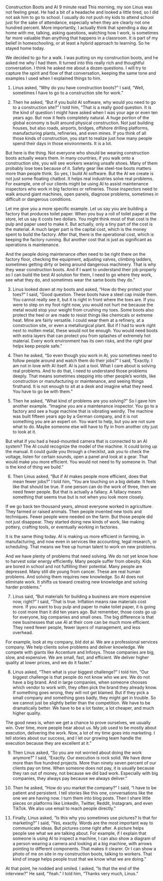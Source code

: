 Construction Boots and AI
 9 minute read
This morning, my son Linus was not feeling great. He had a bit of a headache and looked a little tired, so I did not ask him to go to school. I usually do not push my kids to attend school just for the sake of attendance, especially when they are clearly not one hundred percent. More importantly, I actually think that spending a day at home with me, talking, asking questions, watching how I work, is sometimes far more valuable than anything that happens in a classroom. It is part of my belief in homeschooling, or at least a hybrid approach to learning. So he stayed home today.

We decided to go for a walk. I was putting on my construction boots, and he asked me why I had them. It turned into this really rich and thoughtful conversation. I think he asked me about a dozen questions. I will try to capture the spirit and flow of that conversation, keeping the same tone and examples I used when I explained things to him.

1. Linus asked, “Why do you have construction boots?”
I said, “Well, sometimes I have to go to a construction site for work.”

2. Then he asked, “But if you build AI software, why would you need to go to a construction site?”
I told him, “That is a really good question. It is the kind of question I might have asked when I was your age or even ten years ago. But now it feels completely natural. A huge portion of the global economy is built around physical construction. Not just building houses, but also roads, airports, bridges, offshore drilling platforms, manufacturing plants, refineries, and even mines. If you think of all those kinds of construction, you start to realize just how many people spend their days in those environments. It is a lot.

But here is the thing. Not everyone who should be wearing construction boots actually wears them. In many countries, if you walk onto a construction site, you will see workers wearing unsafe shoes. Many of them probably lose toes because of it. Safety gear like steel-toe boots matters more than people think. So yes, I build AI software. But the AI we create is not just some floating chatbot. It helps real industries solve real problems. For example, one of our clients might be using AI to assist maintenance inspectors who work in big factories or refineries. Those inspectors need to walk around giant machines, open panels, diagnose problems, sometimes in difficult or dangerous conditions.

Let me give you a more specific example. Let us say you are building a factory that produces toilet paper. When you buy a roll of toilet paper at the store, let us say it costs two dollars. You might think most of that cost is the pulp and paper used to make it. But actually, only a tiny part of the cost is the material. A much larger part is the capital cost, which is the money spent to build the factory. After that, there is the operational cost, which is keeping the factory running. But another cost that is just as significant as operations is maintenance.

And the people doing maintenance often need to be right there on the factory floor, checking the equipment, adjusting valves, climbing ladders, sometimes getting dirty or being around dangerous machinery. That is why they wear construction boots. And if I want to understand their job properly so I can build the best AI solution for them, I need to go where they work, see what they do, and sometimes wear the same boots they do.”

3. Linus looked down at my boots and asked, “How do they protect your toes?”
I said, “Good question. These boots have a steel cap inside them. You cannot really see it, but it is right in front where the toes are. If you were to step on my foot right now, you would not hurt me because the metal would stop your weight from crushing my toes. Some boots also protect the heel or are made to resist things like chemicals or extreme heat. Mine are fairly versatile. I could wear them at a refinery, at a construction site, or even a metallurgical plant. But if I had to work right next to molten metal, these would not be enough. You would need boots with extra layers that can protect you from splashes of extremely hot material. Every work environment has its own risks, and the right gear helps keep people safe.”

4. Then he asked, “So even though you work in AI, you sometimes need to follow people around and watch them do their jobs?”
I said, “Exactly. I am not in love with AI itself. AI is just a tool. What I care about is solving real problems. And to do that, I need to understand those problems deeply. That means sometimes stepping into other people’s worlds, like construction or manufacturing or maintenance, and seeing things firsthand. It is not enough to sit at a desk and imagine what they need. You have to go be with them.”

5. Then he asked, “What kind of problems are you solving?”
So I gave him another example. “Imagine you are a maintenance inspector. You go to a factory and see a huge machine that is vibrating weirdly. The machine was built fifteen years ago by a German company, and it is not something you are an expert on. You want to help, but you are not sure what to do. Maybe someone else will have to fly in from another city just to look at it.

But what if you had a head-mounted camera that is connected to an AI system? The AI could recognize the model of the machine. It could bring up the manual. It could guide you through a checklist, ask you to check the voltage, listen for certain sounds, open a panel and look at a gear. That would make you more efficient. You would not need to fly someone in. That is the kind of thing we build.”

6. Then Linus asked, “But if AI makes people more efficient, does that mean fewer jobs?”
I told him, “You are touching on a big debate. It feels like that should be true. If one person can do the work of three, then we need fewer people. But that is actually a fallacy. A fallacy means something that seems true but is not when you look more closely.

If we go back ten thousand years, almost everyone worked in agriculture. They farmed or raised animals. Then people invented new tools and techniques. Fewer people were needed on the farm. But those people did not just disappear. They started doing new kinds of work, like making pottery, crafting tools, or eventually working in factories.

It is the same thing today. AI is making us more efficient in farming, in manufacturing, and now even in services like accounting, legal research, or scheduling. That means we free up human talent to work on new problems.

And we have plenty of problems that need solving. We do not yet know how to harvest solar energy efficiently. Many people suffer from obesity. Kids are bored in school and not fulfilling their potential. Many people are depressed. Many still die young from cancer. These are real human problems. And solving them requires new knowledge. So AI does not eliminate work. It shifts us toward creating new knowledge and solving harder problems.”

7. Linus said, “But materials for building a business are more expensive now, right?”
I said, “That is true. Inflation means raw materials cost more. If you want to buy pulp and paper to make toilet paper, it is going to cost more than it did ten years ago. But remember, those costs go up for everyone, big companies and small ones. The big difference is that new businesses that use AI at their core can be much more efficient. They need fewer people, fewer layers of management, and less overhead.

For example, look at my company, bld dot ai. We are a professional services company. We help clients solve problems and deliver knowledge. We compete with giants like Accenture and Infosys. Those companies are big, slow, and expensive. We are small, fast, and efficient. We deliver higher quality at lower prices, and we do it faster.”

8. Linus asked, “Then what is your biggest challenge?”
I told him, “Our biggest challenge is that people do not know who we are. We do not have a big brand. And in large companies, when someone chooses which vendor to work with, they often pick the brand they already know. If something goes wrong, they will not get blamed. But if they pick a small company and something goes badly, they might get in trouble. So we cannot just be slightly better than the competition. We have to be dramatically better. We have to be a lot faster, a lot cheaper, and much higher quality.

The good news is, when we get a chance to prove ourselves, we usually win. Over time, more people hear about us. My job used to be mostly about execution, delivering the work. Now, a lot of my time goes into marketing. I tell stories about our success, and I let our growing team handle the execution because they are excellent at it.”

9. Then Linus asked, “So you are not worried about doing the work anymore?”
I said, “Exactly. Our execution is rock solid. We have done more than five hundred projects. More than ninety seven percent of our clients pay on time. When someone does not pay, it is usually because they ran out of money, not because we did bad work. Especially with big companies, they always pay because we always deliver.”

10. Then he asked, “How do you market the company?”
I said, “I have to be patient and persistent. I tell stories like this one, conversations like the one we are having now. I turn them into blog posts. Then I share little pieces on platforms like LinkedIn, Twitter, Reddit, Instagram, and even TikTok. We also use email to reach people directly.”

11. Finally, Linus asked, “Is this why you sometimes use pictures? Is that for marketing?”
I said, “Yes, exactly. Words are the most important way to communicate ideas. But pictures come right after. A picture helps people see what we are talking about. For example, if I explain that someone is using AI to inspect a machine, I can also show a diagram of a person wearing a camera and looking at a big machine, with arrows pointing to different components. That makes it clearer. Or I can show a photo of me on site in my construction boots, talking to workers. That kind of image helps people trust that we know what we are doing.”

At that point, he nodded and smiled. I asked, “Is that the end of the interview?” He said, “Yeah.” I told him, “Thanks very much, Linus.”
